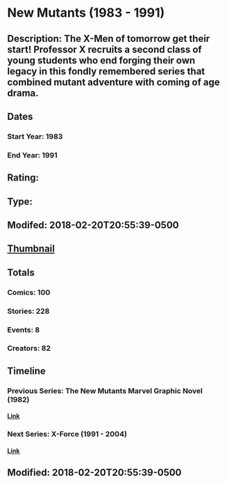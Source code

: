# New Mutants (1983 - 1991)
## Description: The X-Men of tomorrow get their start! Professor X recruits a second class of young students who end forging their own legacy in this fondly remembered series that combined mutant adventure with coming of age drama.
## Dates
### Start Year: 1983
### End Year: 1991
## Rating: 
## Type: 
## Modifed: 2018-02-20T20:55:39-0500
## [Thumbnail](http://i.annihil.us/u/prod/marvel/i/mg/3/60/5a85f3e560513.jpg)
## Totals
### Comics: 100
### Stories: 228
### Events: 8
### Creators: 82
## Timeline
### Previous Series: The New Mutants Marvel Graphic Novel (1982)
#### [Link](http://gateway.marvel.com/v1/public/series/2315)
### Next Series: X-Force (1991 - 2004)
#### [Link](http://gateway.marvel.com/v1/public/series/3633)
## Modified: 2018-02-20T20:55:39-0500
